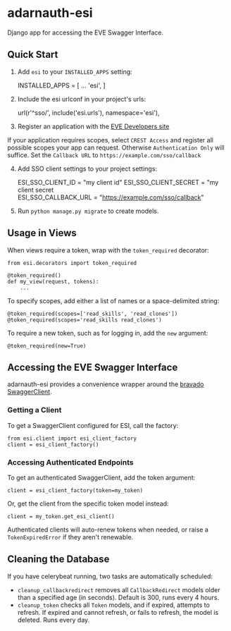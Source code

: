 # adarnauth-esi
Django app for accessing the EVE Swagger Interface.

## Quick Start

1. Add `esi` to your `INSTALLED_APPS` setting:


    INSTALLED_APPS = [
        ...
        'esi',
    ]

2. Include the esi urlconf in your project's urls:


    url(r'^sso/', include('esi.urls'), namespace='esi'),

3. Register an application with the [EVE Developers site](https://developers.eveonline.com/applications)

If your application requires scopes, select `CREST Access` and register all possible scopes your app can request. Otherwise `Authentication Only` will suffice.
Set the `Callback URL` to `https://example.com/sso/callback`

4. Add SSO client settings to your project settings:


    ESI_SSO_CLIENT_ID = "my client id"
    ESI_SSO_CLIENT_SECRET = "my client secret    
    ESI_SSO_CALLBACK_URL = "https://example.com/sso/callback"
    

5. Run `python manage.py migrate` to create models.

## Usage in Views

When views require a token, wrap with the `token_required` decorator:

    from esi.decorators import token_required

    @token_required()
    def my_view(request, tokens):
        ...

To specify scopes, add either a list of names or a space-delimited string:

    @token_required(scopes=['read_skills', 'read_clones'])
    @token_required(scopes='read_skills read_clones')

To require a new token, such as for logging in, add the `new` argument:

    @token_required(new=True)

## Accessing the EVE Swagger Interface

adarnauth-esi provides a convenience wrapper around the [bravado SwaggerClient](https://github.com/Yelp/bravado).

### Getting a Client

To get a SwaggerClient configured for ESI, call the factory:

    from esi.client import esi_client_factory
    client = esi_client_factory()

### Accessing Authenticated Endpoints

To get an authenticated SwaggerClient, add the token argument:

    client = esi_client_factory(token=my_token)

Or, get the client from the specific token model instead:

    client = my_token.get_esi_client()

Authenticated clients will auto-renew tokens when needed, or raise a `TokenExpiredError` if they aren't renewable.

## Cleaning the Database

If you have celerybeat running, two tasks are automatically scheduled:
 - `cleanup_callbackredirect` removes all `CallbackRedirect` models older than a specified age (in seconds). Default is 300, runs every 4 hours.
 - `cleanup_token` checks all `Token` models, and if expired, attempts to refresh. If expired and cannot refresh, or fails to refresh, the model is deleted. Runs every day.